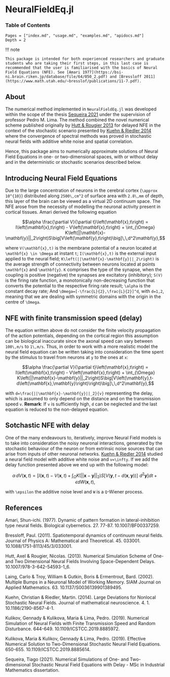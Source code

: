 # NeuralFieldEq.jl


### Table of Contents

```@contents
Pages = ["index.md", "usage.md", "examples.md", "apidocs.md"]
Depth = 2
```

!!! note

    This package is intended for both experienced researchers and graduate students who are taking their first steps, in this last case is recommended that the user is familiarised with the basics of Neural Field Equations (NFE). See [Amari 1977](https://bsi-ni.brain.riken.jp/database/file/64/050_2.pdf) and [Bressloff 2011](https://www.math.utah.edu/~bresslof/publications/11-7.pdf).

## About

The numerical method implemented in `NeuralFieldEq.jl` was developed within the scope of the thesis [Sequeira 2021](https://fenix.tecnico.ulisboa.pt/cursos/mma/dissertacao/1691203502344856) under the supervision of professor Pedro M. Lima. The method combined the novel numerical scheme published originally by [Hutt & Rougier 2013](https://hal.inria.fr/hal-00872132/document) for delayed NFE in the context of the stochastic scenario presented by [Kuehn & Riedler 2014](https://link.springer.com/content/pdf/10.1186/2190-8567-4-1.pdf) where the convergence of spectral methods was proved in stochastic neural fields with additive white noise and spatial correlation.

Hence, this package aims to numerically approximate solutions of Neural Field Equations in one- or two-dimensional spaces, with or without delay and in the deterministic or stochastic scenarios described below.

## Introducing Neural Field Equations

Due to the large concentration of neurons in the cerebral cortex (``\approx 10^{10}``) distributed along ``2500\,cm^2`` of surface area with ``2.8\,mm`` of depth, this layer of the brain can be viewed as a virtual 2D continuum space. The NFE arose from the necessity of modelling the neuronal activity present in cortical tissues. Amari derived the following equation
```math
\alpha \frac{\partial V}{\partial t}\left(\mathbf{x},t\right) = I\left(\mathbf{x},t\right) - V\left(\mathbf{x},t\right) + \int_{\Omega} K\left(||\mathbf{x}-\mathbf{y}||_2\right)S\big[V\left(\mathbf{y},t\right)\big]\,\,d^2\mathbf{y},
```
where ``V(\mathbf{x},t)`` is the membrane potential of a neuron located at ``\mathbf{x} \in \Omega`` at instant ``t``; ``I(\mathbf{x},t)`` is the external input applied to the neural field; ``K\left(||\mathbf{x}-\mathbf{y}||_2\right)`` is the average strength of connectivity between neurons located at points ``\mathbf{x}`` and ``\mathbf{y}``. ``K`` comprises the type of the synapse, when the coupling is positive (negative) the synapses are excitatory (inhibitory); ``S(V)`` is the firing rate function, a monotonically non-decreasing function that converts the potential to the respective firing rate result; ``\alpha`` is the constant decay rate; And ``\Omega=[-\frac{L}{2},\frac{L}{2}]^d``, with ``d=1,2``, meaning that we are dealing with symmetric domains with the origin in the centre of ``\Omega``.

## NFE with finite transmission speed (delay)

The equation written above do not consider the finite velocity propagation of the action potentials, depending on the cortical region this assumption can be biological inaccurate since the axonal speed can vary between ``100\,m/s`` to ``1\,m/s``. Thus, in order to work with a more realistic model the neural field equation can be written taking into consideration the time spent by the stimulus to travel from neurons at ``y`` to the ones at ``x``:
```math
\alpha \frac{\partial V}{\partial t}\left(\mathbf{x},t\right) = I\left(\mathbf{x},t\right) - V\left(\mathbf{x},t\right) + \int_{\Omega} K\left(||\mathbf{x}-\mathbf{y}||_2\right)S\big[V\left(\mathbf{y},t-d\left(\mathbf{x},\mathbf{y}\right)\right)\big]\,\,d^2\mathbf{y},
```
with ``d=\frac{||\mathbf{x}-\mathbf{y}||_2}{v}`` representing the delay, which is assumed to only depend on the distance and on the transmission speed ``v``.
**Remark**: If ``v`` is sufficiently high, ``d`` can be neglected and the last equation is reduced to the non-delayed equation.

## Sotchastic NFE with delay

One of the many endeavours to, iteratively, improve Neural Field models is to take into consideration the noisy neuronal interactions, generated by the stochastic behaviour of the neuron or from extrinsic noise sources that can arise from inputs of other neuronal networks. [Kuehn & Riedler 2014](https://link.springer.com/content/pdf/10.1186/2190-8567-4-1.pdf) studied a neural field model with additive white noise and ``v=\infty``. If we add the delay function presented above we end up with the following model:
```math
\alpha\, dV\left(\mathbf{x},t\right) = \left[I\left(\mathbf{x},t\right) - V\left(\mathbf{x},t\right) + \int_{\Omega}K\left(||\mathbf{x}-\mathbf{y}||_2\right)S\big[V\left(\mathbf{y},t-d\left(\mathbf{x},\mathbf{y}\right)\right)\big]\,\,d^2\mathbf{y}\right]dt + \epsilon dW\left(\mathbf{x},t\right),
```
with ``\epsilon`` the additive noise level and ``W`` is a ``Q``-Wiener process.

## References

Amari, Shun-ichi. (1977). Dynamic of pattern formation in lateral-inhibition type neural fields. Biological cybernetics. 27. 77-87. 10.1007/BF00337259.

Bressloff, Paul. (2011). Spatiotemporal dynamics of continuum neural fields. Journal of Physics A: Mathematical and Theoretical. 45. 033001. 10.1088/1751-8113/45/3/033001.

Hutt, Axel & Rougier, Nicolas. (2013). Numerical Simulation Scheme of One- and Two Dimensional Neural Fields Involving Space-Dependent Delays. 10.1007/978-3-642-54593-1_6.

Laing, Carlo & Troy, William & Gutkin, Boris & Ermentrout, Bard. (2002). Multiple Bumps in a Neuronal Model of Working Memory. SIAM Journal on Applied Mathematics. 63. 10.1137/S0036139901389495. 

Kuehn, Christian & Riedler, Martin. (2014). Large Deviations for Nonlocal Stochastic Neural Fields. Journal of mathematical neuroscience. 4. 1. 10.1186/2190-8567-4-1.

Kulikov, Gennady & Kulikova, Maria & Lima, Pedro. (2019). Numerical Simulation of Neural Fields with Finite Transmission Speed and Random Disturbance. 644-649. 10.1109/ICSTCC.2019.8885972.

Kulikova, Maria & Kulikov, Gennady & Lima, Pedro. (2019). Effective Numerical Solution to Two-Dimensional Stochastic Neural Field Equations. 650-655. 10.1109/ICSTCC.2019.8885614. 

Sequeira, Tiago (2021). Numerical Simulations of One- and Two-dimensional Stochastic Neural Field Equations with Delay - MSc in Industrial Mathematics dissertation.
